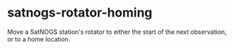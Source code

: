 # satnogs-rotator-homing
Move a SatNOGS station's rotator to either the start of the next observation, or to a home location.
